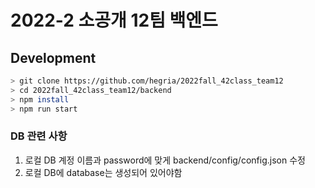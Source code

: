 # 2022-2 소공개 12팀 백엔드

## Development

```bash
> git clone https://github.com/hegria/2022fall_42class_team12
> cd 2022fall_42class_team12/backend
> npm install
> npm run start
```
### DB 관련 사항
1. 로컬 DB 계정 이름과 password에 맞게 backend/config/config.json 수정
2. 로컬 DB에 database는 생성되어 있어야함
